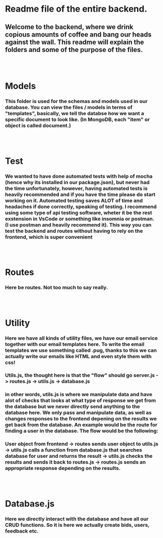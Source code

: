 # Readme file of the entire backend.

## Welcome to the backend, where we drink copious amounts of coffee and bang our heads against the wall. This readme will explain the folders and some of the purpose of the files.

<br> </br>

# Models

### This folder is used for the schemas and models used in our database. You can view the files / models in terms of "templates", basically, we tell the databse how we want a specific document to look like. (In MongoDB, each "item" or object is called document.)

<br> </br>

# Test

### We wanted to have done automated tests with help of mocha (hence why its installed in our package.json), but never had the time unfortunately, however, having automated tests is heavily recommended and if you have the time please do start working on it. Automated testing saves ALOT of time and headaches if done correctly, speaking of testing. I recommend using some type of api testing software, wheter it be the rest exstension in VsCode or something like insomnia or postman. (I use postman and heavily recommend it). This way you can test the backend and routes without having to rely on the frontend, which is super convenient

<br> </br>

# Routes

### Here be routes. Not too much to say really.

<br> </br>

# Utility

### Here we have all kinds of utility files, we have our email service together with our email templates here. To write the email templates we use something called .pug, thanks to this we can actually write our emails like HTML and even style them with css!

### Utils.js, the thought here is that the "flow" should go server.js -> routes.js -> utils.js -> database.js

### in other words, utils.js is where we manipulate data and have alot of checks that looks at what type of response we get from the database but we never directly send anything to the database here. We only pass and manipulate data, as well as changes responses to the frontend depening on the results we get back from the database. An example would be the route for finding a user in the database. The flow would be the following:

### User object from frontend -> routes sends user object to utils.js -> utils.js calls a function from database.js that searches database for user and returns the result -> utils.js checks the results and sends it back to routes.js -> routes.js sends an appropriate response depending on the results.

<br> </br>

# Database.js

### Here we directly interact with the database and have all our CRUD functions. So it is here we actually create bids, users, feedback etc.
